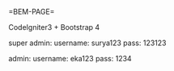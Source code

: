 =BEM-PAGE=

CodeIgniter3 + Bootstrap 4

super admin:
username: surya123
pass: 123123

admin:
username: eka123
pass: 1234